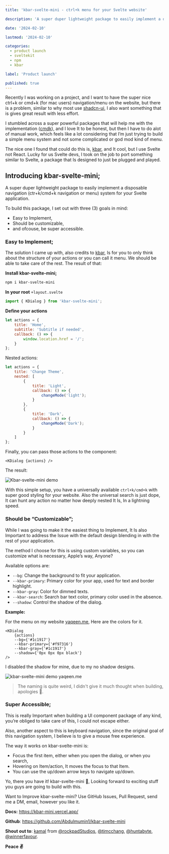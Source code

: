 ```yaml
---
title: 'kbar-svelte-mini - ctrl+k menu for your Svelte website'

description: 'A super duper lightweight package to easily implement a disposable navigation (ctr+k/cmd+k navigation or menu) system for your Svelte application. To build this package, I set out with three (3) goals in mind.'

date: '2024-02-10'

lastmod: '2024-02-10'

categories:
  - product launch
  - sveltekit
  - npm
  - kbar

label: 'Product launch'

published: true
---
```


Recently I was working on a project, and I want to have the super nice ctrl+k or cmd+k (for mac users) navigation/menu on the website, but there is a problem, similar to why most use [shadcn-ui](https://ui.shadcn.com/), I also want something that is gives great result with less effort.

I stumbled across a super powerful packages that will help me with the implementation ([cmdk](https://www.cmdk-sv.com/)), and I love It to be honest, but then I have to do alot of manual work, which feels like a lot considering that I’m just trying to build a simple menu system and not some complicated or god mod kind of menu.

The nice one I found that could do this is, [kbar](https://kbar.vercel.app/), and It cool, but I use Svelte not React. Lucky for us Svelte devs, I took on the job to port something similar to Svelte, a package that Is designed to just be plugged and played.

## Introducing kbar-svelte-mini;

A super duper lightweight package to easily implement a disposable navigation (ctr+k/cmd+k navigation or menu) system for your Svelte application.

To build this package, I set out with three (3) goals in mind:

- Easy to Implement,
- Should be customizable,
- and ofcouse, be super accessible.

### Easy to Implement;

The solution I came up with, also credits to [kbar](https://kbar.vercel.app/), Is for you to only think about the structure of your actions or you can call it menu. We should be able to take care of the rest. The result of that:

**Install kbar-svelte-mini;**

```bash
npm i kbar-svelte-mini
```

**In your root** `+layout.svelte`

```js
import { KDialog } from 'kbar-svelte-mini';
```

**Define your actions**

```js
let actions = {
	title: 'Home',
	subtitle: 'Subtitle if needed',
	callback: () => {
		window.location.href = '/';
	}
};
```

Nested actions:

```js
let actions = {
	title: 'Change Theme',
	nested: [
		{
			title: 'Light',
			callback: () => {
				changeMode('light');
			}
		},
		{
			title: 'Dark',
			callback: () => {
				changeMode('Dark');
			}
		}
	]
};
```

Finally, you can pass those actions to the component:

```svelte
<KDialog {actions} />
```

The result:

![Kbar-svelte-mini demo](https://paper-attachments.dropboxusercontent.com/s_A1CBA09559F628565D0B6DD8F43F54B5023D16EE68ECDDF4B3F0E2204C58A5C5_1707512315038_kbar-demo.gif)

With this simple setup, you have a universally available `ctrl+k/cmd+k` with super good styling for your website. Also the universal search is just dope, It can hunt any action no matter how deeply nested It Is, In a lightning speed.

### Should be “Customizable”;

While I was going to make it the easiest thing to Implement, It Is also Important to address the Issue with the default design blending in with the rest of your application.

The method I choose for this is using custom variables, so you can customize what is necessary, Apple’s way, Anyone?

Available options are:

- `--bg`: Change the background to fit your application.
- `--kbar-primary`: Primary color for your app, used for text and border highlight.
- `--kbar-gray`: Color for dimmed texts.
- `--kbar-search`: Search bar text color, primary color used in the absence.
- `--shadow`: Control the shadow of the dialog.

**Example:**

For the menu on my website [yaqeen.me](https://yaqeen.me/), Here are the colors for it.

```svelte
<KDialog
	{actions}
	--bg={'#1c1917'}
	--kbar-primary={'#f97316'}
	--kbar-gray={'#1c1917'}
	--shadow={'0px 0px 0px black'}
/>
```

I disabled the shadow for mine, due to my no shadow designs.

![kbar-svelte-mini demo yaqeen.me](https://paper-attachments.dropboxusercontent.com/s_A1CBA09559F628565D0B6DD8F43F54B5023D16EE68ECDDF4B3F0E2204C58A5C5_1707512428618_kbar-yaqeen.gif)

> The naming is quite weird, I didn't give it much thought when building, apologies 🙏.

### Super Accessible;

This is really Important when building a UI component package of any kind, you’re obliged to take care of this, I could not escape either.

Also, another aspect to this is keyboard navigation, since the original goal of this navigation system, I believe is to give a mouse free experience.

The way it works on kbar-svelte-mini is:

- Focus the first item, either when you open the dialog, or when you search,
- Hovering on Item/action, It moves the focus to that Item.
- You can use the up/down arrow keys to navigate up/down.

Yo, there you have it! kbar-svelte-mini 🎉, Looking forward to exciting stuff you guys are going to build with this.

Want to Improve kbar-svelte-mini? Use GitHub Issues, Pull Request, send me a DM, email, however you like it.

**Docs:** https://kbar-mini.vercel.app/

**Github**: https://github.com/Abdulmumin1/kbar-svelte-mini

**Shout out to**: [kamal](https://vector-walls.vercel.app/) from [@rockpadStudios](https://twitter.com/@Rockpadstudios), [@timcchang](https://twitter.com/timcchang), [@huntabyte](https://twitter.com/huntabyte), [@winnerfavour](https://twitter.com/winnerfavour).

**Peace ✌️**
